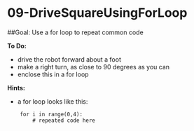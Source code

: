 # 09-DriveSquareUsingForLoop
##Goal:  Use a for loop to repeat common code

**To Do:**
* drive the robot forward about a foot
* make a right turn, as close to 90 degrees as you can
* enclose this in a for loop

**Hints:**
* a for loop looks like this:

```
	for i in range(0,4):
	    # repeated code here
```
